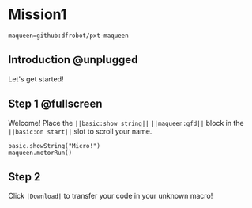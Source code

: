 # Mission1
```package
maqueen=github:dfrobot/pxt-maqueen
```

## Introduction @unplugged

Let's get started!

## Step 1 @fullscreen

Welcome! Place the ``||basic:show string||`` ``||maqueen:gfd||`` block in the ``||basic:on start||`` slot to scroll your name.

```blocks
basic.showString("Micro!")
maqueen.motorRun()
```

## Step 2

Click ``|Download|`` to transfer your code in your unknown macro!